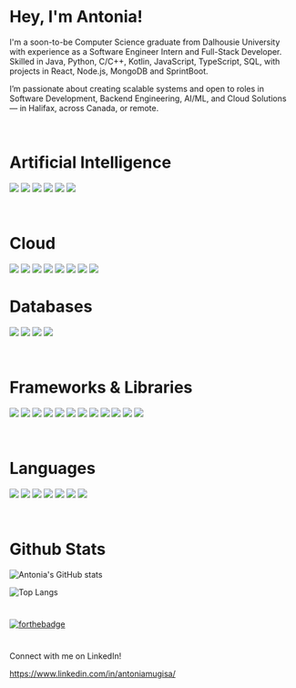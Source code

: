# Hey, I'm Antonia! 
I'm a soon-to-be Computer Science graduate from Dalhousie University with experience as a Software Engineer Intern and Full-Stack Developer. Skilled in Java, Python, C/C++, Kotlin, JavaScript, TypeScript, SQL, with projects in React, Node.js, MongoDB and SprintBoot.

I’m passionate about creating scalable systems and open to roles in Software Development, Backend Engineering, AI/ML, and Cloud Solutions — in Halifax, across Canada, or remote.

<br>

# Artificial Intelligence

<p>
<img src="https://img.shields.io/badge/ChatGPT-74aa9c?style=for-the-badge&logo=openai&logoColor=white">
<img src="https://img.shields.io/badge/github%20copilot-000000?style=for-the-badge&logo=githubcopilot&logoColor=white">
<img src="https://img.shields.io/badge/-HuggingFace-FDEE21?style=for-the-badge&logo=HuggingFace&logoColor=black">
<img src="https://img.shields.io/badge/langchain-1C3C3C?style=for-the-badge&logo=langchain&logoColor=white">
<img src="https://img.shields.io/badge/TensorFlow-FF6F00?style=for-the-badge&logo=tensorflow&logoColor=white">
<img src="https://img.shields.io/badge/PyTorch-EE4C2C?style=for-the-badge&logo=pytorch&logoColor=white">
</p>

<br>

# Cloud

<p>
<img src="https://img.shields.io/badge/Azure_DevOps-0078D7?style=for-the-badge&logo=azure-devops&logoColor=white">
<img src="https://img.shields.io/badge/Azure_Functions-0062AD?style=for-the-badge&logo=azure-functions&logoColor=white">
<img src="https://img.shields.io/badge/Kubernetes-3069DE?style=for-the-badge&logo=kubernetes&logoColor=white">
<img src="https://img.shields.io/badge/microsoft%20azure-0089D6?style=for-the-badge&logo=microsoft-azure&logoColor=white">
<img src="https://img.shields.io/badge/Netlify-00C7B7?style=for-the-badge&logo=netlify&logoColor=white">
<img src="https://img.shields.io/badge/Oracle-F80000?style=for-the-badge&logo=oracle&logoColor=black">
<img src="https://img.shields.io/badge/Terraform-7B42BC?style=for-the-badge&logo=terraform&logoColor=white">
<img src="https://img.shields.io/badge/Vercel-000000?style=for-the-badge&logo=vercel&logoColor=white">

<br>

# Databases 
<p>
<img src="https://img.shields.io/badge/MongoDB-4EA94B?style=for-the-badge&logo=mongodb&logoColor=white">
<img src="https://img.shields.io/badge/MySQL-005C84?style=for-the-badge&logo=mysql&logoColor=white">
<img src="https://img.shields.io/badge/PostgreSQL-316192?style=for-the-badge&logo=postgresql&logoColor=white">
<img src="https://img.shields.io/badge/Supabase-181818?style=for-the-badge&logo=supabase&logoColor=white">
</p>

<br>


# Frameworks & Libraries
<p>
<img src="https://img.shields.io/badge/Angular-DD0031?style=for-the-badge&logo=angular&logoColor=white">
<img src="https://img.shields.io/badge/Docker-2CA5E0?style=for-the-badge&logo=docker&logoColor=white">
<img src="https://img.shields.io/badge/Django-092E20?style=for-the-badge&logo=django&logoColor=green">
<img src="https://img.shields.io/badge/firebase-ffca28?style=for-the-badge&logo=firebase&logoColor=black">
<img src="https://img.shields.io/badge/GitHub%20Pages-222222?style=for-the-badge&logo=GitHub%20Pages&logoColor=white">
<img src="https://img.shields.io/badge/JWT-000000?style=for-the-badge&logo=JSON%20web%20tokens&logoColor=white">
<img src="https://img.shields.io/badge/kubernetes-326ce5.svg?&style=for-the-badge&logo=kubernetes&logoColor=white">
<img src="https://img.shields.io/badge/next%20js-000000?style=for-the-badge&logo=nextdotjs&logoColor=white">
<img src="https://img.shields.io/badge/Node%20js-339933?style=for-the-badge&logo=nodedotjs&logoColor=white">
<img src="https://img.shields.io/badge/React-20232A?style=for-the-badge&logo=react&logoColor=61DAFB">
<img src="https://img.shields.io/badge/Spring_Boot-6DB33F?style=for-the-badge&logo=spring-boot&logoColor=white">
<img src="https://img.shields.io/badge/Tailwind_CSS-38B2AC?style=for-the-badge&logo=tailwind-css&logoColor=white">
</p>

<br>

# Languages
<p>
<img src="https://img.shields.io/badge/C-00599C?style=for-the-badge&logo=c&logoColor=white">
<img src="https://img.shields.io/badge/C%2B%2B-00599C?style=for-the-badge&logo=c%2B%2B&logoColor=white">
<img src="https://img.shields.io/badge/HTML5-E34F26?style=for-the-badge&logo=html5&logoColor=white">
<img src="https://img.shields.io/badge/Numpy-777BB4?style=for-the-badge&logo=numpy&logoColor=white">
<img src="https://img.shields.io/badge/JavaScript-323330?style=for-the-badge&logo=javascript&logoColor=F7DF1E">
<img src="https://img.shields.io/badge/json-5E5C5C?style=for-the-badge&logo=json&logoColor=white">
<img src="https://img.shields.io/badge/Python-FFD43B?style=for-the-badge&logo=python&logoColor=blue">
</p>


<br>

# Github Stats

![Antonia's GitHub stats](https://github-readme-stats.vercel.app/api?username=antoniamugisa&theme=defaultk&show_icons=true)

![Top Langs](https://github-readme-stats.vercel.app/api/top-langs/?username=antoniamugisa&layout=compact)

#

[![forthebadge](https://forthebadge.com/images/featured/featured-built-with-love.svg)](https://forthebadge.com)

#

Connect with me on LinkedIn!

https://www.linkedin.com/in/antoniamugisa/